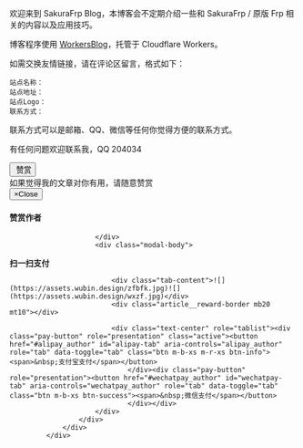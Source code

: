 欢迎来到 SakuraFrp Blog，本博客会不定期介绍一些和 SakuraFrp / 原版 Frp 相关的内容以及应用技巧。

博客程序使用 [WorkersBlog](https://github.com/kasuganosoras/cloudflare-worker-blog)，托管于 Cloudflare Workers。

如需交换友情链接，请在评论区留言，格式如下：

```text
站点名称：
站点地址：
站点Logo：
联系方式：
```

联系方式可以是邮箱、QQ、微信等任何你觉得方便的联系方式。

有任何问题欢迎联系我，QQ 204034
<div class="support-author">
                 <button data-toggle="modal" data-target="#myModal" class="btn btn-pay btn-danger btn-rounded">&nbsp;赞赏</button>
                 <div class="mt20 text-center article__reward-info">
                     <span class="mr10">如果觉得我的文章对你有用，请随意赞赏</span>
                 </div>
             </div>
             <div id="myModal" class="modal fade bs-example-modal-sm" tabindex="-1" role="dialog" aria-labelledby="mySmallModalLabel">
                 <div class="modal-dialog modal-sm" role="document">
                     <div class="modal-content">
                         <div class="modal-header">
                             <button type="button" class="close" data-dismiss="modal"><span aria-hidden="true">&times;</span><span class="sr-only">Close</span></button>

#### 赞赏作者

                         </div>
                         <div class="modal-body">

 **扫一扫支付** 

                             <div class="tab-content">![](https://assets.wubin.design/zfbfk.jpg)![](https://assets.wubin.design/wxzf.jpg)</div>
                             <div class="article__reward-border mb20 mt10"></div>

                             <div class="text-center" role="tablist"><div class="pay-button" role="presentation" class="active"><button  href="#alipay_author" id="alipay-tab" aria-controls="alipay_author" role="tab" data-toggle="tab" class="btn m-b-xs m-r-xs btn-info"><span>&nbsp;支付宝支付</span></button>
                                 </div><div class="pay-button" role="presentation"><button href="#wechatpay_author" id="wechatpay-tab" aria-controls="wechatpay_author" role="tab" data-toggle="tab" class="btn m-b-xs btn-success"><span>&nbsp;微信支付</span></button>
                                 </div></div>
                         </div>
                     </div>
                 </div>
             </div>


